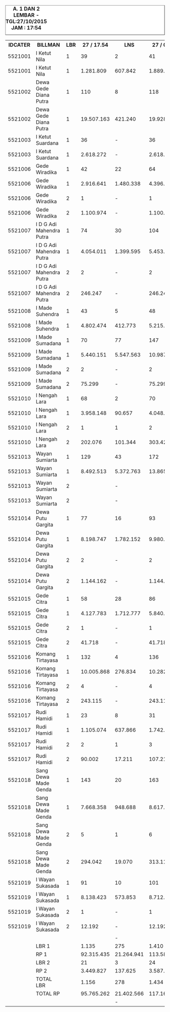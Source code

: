 
<HTML>
<HEAD>
<META HTTP-EQUIV="Content-Type" CONTENT="text/html;charset=windows-1252">
<TITLE>MONITOR LEMBAR BILLMAN OKTOBER 2015 - RAYON KLUNGKUNG</TITLE>

</HEAD>
<BODY>
<TABLE BORDER=1 BGCOLOR=#ffffff CELLSPACING=0><FONT FACE="Segoe UI" COLOR=#000000><CAPTION><B>A. 1 DAN 2 LEMBAR  - TGL:27/10/2015 JAM : 17:54</B></CAPTION></FONT>
<table><tbody><tr><th> IDCATER </th><th> BILLMAN </th><th> LBR </th><th> 27 / 17.54 </th><th> LNS </th><th> 27 / 03.47 </th><th> LNS </th><th> 26 / 17.17 </th><th> LNS </th><th> 26 / 06.30 </th><th> LNS </th><th> 25 / 18.10 </th><th> LNS </th><th> 25 / 06.23 </th><th> 24 </th><th> 23 </th><th> 22 </th><th> 21 </th><th> 20 </th><th> </th></tr><tr><td> 5521001 </td><td> I Ketut Nila </td><td> 1 </td><td> 39 </td><td> 2 </td><td> 41 </td><td> 1 </td><td> 42 </td><td> 2 </td><td> 44 </td><td> - </td><td> 44 </td><td> 16 </td><td> 60 </td><td> 60 </td><td> 62 </td><td> 65 </td><td> </td><td> 75 </td><td> </td></tr><tr><td> 5521001 </td><td> I Ketut Nila </td><td> 1 </td><td> 1.281.809 </td><td> 607.842 </td><td> 1.889.651 </td><td> 50.331 </td><td> 1.939.982 </td><td> 97.141 </td><td> 2.037.123 </td><td> - </td><td> 2.037.123 </td><td> 813.856 </td><td> 2.850.979 </td><td> 2.850.979 </td><td> 2.988.667 </td><td> 3.804.819 </td><td> </td><td> 4.581.538 </td><td> </td></tr><tr><td> 5521002 </td><td> Dewa Gede Diana Putra </td><td> 1 </td><td> 110 </td><td> 8 </td><td> 118 </td><td> 1 </td><td> 119 </td><td> 13 </td><td> 132 </td><td> 36 </td><td> 168 </td><td> 2 </td><td> 170 </td><td> 170 </td><td> 172 </td><td> 202 </td><td> </td><td> 257 </td><td> </td></tr><tr><td> 5521002 </td><td> Dewa Gede Diana Putra </td><td> 1 </td><td> 19.507.163 </td><td> 421.240 </td><td> 19.928.403 </td><td> 121.655 </td><td> 20.050.058 </td><td> 643.692 </td><td> 20.693.750 </td><td> 3.306.226 </td><td> 23.999.976 </td><td> 1.772.447 </td><td> 25.772.423 </td><td> 25.772.423 </td><td> 27.664.394 </td><td> 31.146.972 </td><td> </td><td> 34.038.033 </td><td> </td></tr><tr><td> 5521003 </td><td> I Ketut Suardana </td><td> 1 </td><td> 36 </td><td> - </td><td> 36 </td><td> - </td><td> 36 </td><td> 5 </td><td> 41 </td><td> - </td><td> 41 </td><td> 1 </td><td> 42 </td><td> 42 </td><td> 54 </td><td> 67 </td><td> </td><td> 90 </td><td> </td></tr><tr><td> 5521003 </td><td> I Ketut Suardana </td><td> 1 </td><td> 2.618.272 </td><td> - </td><td> 2.618.272 </td><td> - </td><td> 2.618.272 </td><td> 179.213 </td><td> 2.797.485 </td><td> - </td><td> 2.797.485 </td><td> 23.991 </td><td> 2.821.476 </td><td> 2.821.476 </td><td> 3.510.139 </td><td> 4.265.513 </td><td> </td><td> 5.718.938 </td><td> </td></tr><tr><td> 5521006 </td><td> Gede Wiradika </td><td> 1 </td><td> 42 </td><td> 22 </td><td> 64 </td><td> 1 </td><td> 65 </td><td> 12 </td><td> 77 </td><td> 2 </td><td> 79 </td><td> - </td><td> 79 </td><td> 79 </td><td> 87 </td><td> 105 </td><td> </td><td> 171 </td><td> </td></tr><tr><td> 5521006 </td><td> Gede Wiradika </td><td> 1 </td><td> 2.916.641 </td><td> 1.480.338 </td><td> 4.396.979 </td><td> 16.962 </td><td> 4.413.941 </td><td> 1.440.822 </td><td> 5.854.763 </td><td> 124.960 </td><td> 5.979.723 </td><td> - </td><td> 5.979.723 </td><td> 5.979.723 </td><td> 6.386.149 </td><td> 7.607.798 </td><td> </td><td> 47.702.742 </td><td> </td></tr><tr><td> 5521006 </td><td> Gede Wiradika </td><td> 2 </td><td> 1 </td><td> - </td><td> 1 </td><td> - </td><td> 1 </td><td> 1 </td><td> 2 </td><td> - </td><td> 2 </td><td> - </td><td> 2 </td><td> 2 </td><td> 2 </td><td> 2 </td><td> </td><td> 5 </td><td> </td></tr><tr><td> 5521006 </td><td> Gede Wiradika </td><td> 2 </td><td> 1.100.974 </td><td> - </td><td> 1.100.974 </td><td> - </td><td> 1.100.974 </td><td> 65.407 </td><td> 1.166.381 </td><td> - </td><td> 1.166.381 </td><td> - </td><td> 1.166.381 </td><td> 1.166.381 </td><td> 1.166.381 </td><td> 1.166.381 </td><td> </td><td> 4.357.042 </td><td> </td></tr><tr><td> 5521007 </td><td> I D G Adi Mahendra Putra </td><td> 1 </td><td> 74 </td><td> 30 </td><td> 104 </td><td> - </td><td> 104 </td><td> 18 </td><td> 122 </td><td> - </td><td> 122 </td><td> 14 </td><td> 136 </td><td> 138 </td><td> 144 </td><td> 172 </td><td> </td><td> 267 </td><td> </td></tr><tr><td> 5521007 </td><td> I D G Adi Mahendra Putra </td><td> 1 </td><td> 4.054.011 </td><td> 1.399.595 </td><td> 5.453.606 </td><td> - </td><td> 5.453.606 </td><td> 898.021 </td><td> 6.351.627 </td><td> - </td><td> 6.351.627 </td><td> 746.533 </td><td> 7.098.160 </td><td> 7.145.796 </td><td> 7.392.169 </td><td> 8.923.210 </td><td> </td><td> 13.370.876 </td><td> </td></tr><tr><td> 5521007 </td><td> I D G Adi Mahendra Putra </td><td> 2 </td><td> 2 </td><td> - </td><td> 2 </td><td> - </td><td> 2 </td><td> - </td><td> 2 </td><td> - </td><td> 2 </td><td> - </td><td> 2 </td><td> 2 </td><td> 2 </td><td> 2 </td><td> </td><td> 2 </td><td> </td></tr><tr><td> 5521007 </td><td> I D G Adi Mahendra Putra </td><td> 2 </td><td> 246.247 </td><td> - </td><td> 246.247 </td><td> - </td><td> 246.247 </td><td> - </td><td> 246.247 </td><td> - </td><td> 246.247 </td><td> - </td><td> 246.247 </td><td> 246.247 </td><td> 246.247 </td><td> 246.247 </td><td> </td><td> 246.247 </td><td> </td></tr><tr><td> 5521008 </td><td> I Made Suhendra </td><td> 1 </td><td> 43 </td><td> 5 </td><td> 48 </td><td> - </td><td> 48 </td><td> 39 </td><td> 87 </td><td> - </td><td> 87 </td><td> - </td><td> 87 </td><td> 87 </td><td> 92 </td><td> 114 </td><td> </td><td> 168 </td><td> </td></tr><tr><td> 5521008 </td><td> I Made Suhendra </td><td> 1 </td><td> 4.802.474 </td><td> 412.773 </td><td> 5.215.247 </td><td> - </td><td> 5.215.247 </td><td> 3.421.097 </td><td> 8.636.344 </td><td> - </td><td> 8.636.344 </td><td> - </td><td> 8.636.344 </td><td> 8.636.344 </td><td> 9.277.041 </td><td> 11.062.997 </td><td> </td><td> 17.765.008 </td><td> </td></tr><tr><td> 5521009 </td><td> I Made Sumadana </td><td> 1 </td><td> 70 </td><td> 77 </td><td> 147 </td><td> 2 </td><td> 149 </td><td> 14 </td><td> 163 </td><td> 2 </td><td> 165 </td><td> 3 </td><td> 168 </td><td> 175 </td><td> 185 </td><td> 214 </td><td> </td><td> 292 </td><td> </td></tr><tr><td> 5521009 </td><td> I Made Sumadana </td><td> 1 </td><td> 5.440.151 </td><td> 5.547.563 </td><td> 10.987.714 </td><td> 193.227 </td><td> 11.180.941 </td><td> 1.276.563 </td><td> 12.457.504 </td><td> 80.367 </td><td> 12.537.871 </td><td> 167.124 </td><td> 12.704.995 </td><td> 13.072.215 </td><td> 13.748.112 </td><td> 16.900.200 </td><td> </td><td> 22.558.171 </td><td> </td></tr><tr><td> 5521009 </td><td> I Made Sumadana </td><td> 2 </td><td> 2 </td><td> - </td><td> 2 </td><td> - </td><td> 2 </td><td> - </td><td> 2 </td><td> - </td><td> 2 </td><td> - </td><td> 2 </td><td> 2 </td><td> 2 </td><td> 2 </td><td> </td><td> 2 </td><td> </td></tr><tr><td> 5521009 </td><td> I Made Sumadana </td><td> 2 </td><td> 75.299 </td><td> - </td><td> 75.299 </td><td> - </td><td> 75.299 </td><td> - </td><td> 75.299 </td><td> - </td><td> 75.299 </td><td> - </td><td> 75.299 </td><td> 75.299 </td><td> 75.299 </td><td> 75.299 </td><td> </td><td> 75.299 </td><td> </td></tr><tr><td> 5521010 </td><td> I Nengah Lara </td><td> 1 </td><td> 68 </td><td> 2 </td><td> 70 </td><td> - </td><td> 70 </td><td> 7 </td><td> 77 </td><td> 1 </td><td> 78 </td><td> 2 </td><td> 80 </td><td> 81 </td><td> 88 </td><td> 117 </td><td> </td><td> 158 </td><td> </td></tr><tr><td> 5521010 </td><td> I Nengah Lara </td><td> 1 </td><td> 3.958.148 </td><td> 90.657 </td><td> 4.048.805 </td><td> - </td><td> 4.048.805 </td><td> 385.776 </td><td> 4.434.581 </td><td> 49.242 </td><td> 4.483.823 </td><td> 55.556 </td><td> 4.539.379 </td><td> 4.570.993 </td><td> 4.976.543 </td><td> 7.028.890 </td><td> </td><td> 9.384.346 </td><td> </td></tr><tr><td> 5521010 </td><td> I Nengah Lara </td><td> 2 </td><td> 1 </td><td> 1 </td><td> 2 </td><td> - </td><td> 2 </td><td> - </td><td> 2 </td><td> - </td><td> 2 </td><td> - </td><td> 2 </td><td> 2 </td><td> 2 </td><td> 2 </td><td> </td><td> 2 </td><td> </td></tr><tr><td> 5521010 </td><td> I Nengah Lara </td><td> 2 </td><td> 202.076 </td><td> 101.344 </td><td> 303.420 </td><td> - </td><td> 303.420 </td><td> - </td><td> 303.420 </td><td> - </td><td> 303.420 </td><td> - </td><td> 303.420 </td><td> 303.420 </td><td> 303.420 </td><td> 303.420 </td><td> </td><td> 303.420 </td><td> </td></tr><tr><td> 5521013 </td><td> Wayan Sumiarta </td><td> 1 </td><td> 129 </td><td> 43 </td><td> 172 </td><td> 4 </td><td> 176 </td><td> 52 </td><td> 228 </td><td> - </td><td> 228 </td><td> 4 </td><td> 232 </td><td> 232 </td><td> 246 </td><td> 292 </td><td> </td><td> 389 </td><td> </td></tr><tr><td> 5521013 </td><td> Wayan Sumiarta </td><td> 1 </td><td> 8.492.513 </td><td> 5.372.763 </td><td> 13.865.276 </td><td> 254.552 </td><td> 14.119.828 </td><td> 2.766.217 </td><td> 16.886.045 </td><td> - </td><td> 16.886.045 </td><td> 222.857 </td><td> 17.108.902 </td><td> 17.108.902 </td><td> 17.871.793 </td><td> 21.316.418 </td><td> </td><td> 27.616.550 </td><td> </td></tr><tr><td> 5521013 </td><td> Wayan Sumiarta </td><td> 2 </td><td> </td><td> - </td><td> </td><td> - </td><td> </td><td> - </td><td> </td><td> - </td><td> </td><td> - </td><td> </td><td> </td><td> </td><td> </td><td> </td><td> 2 </td><td> </td></tr><tr><td> 5521013 </td><td> Wayan Sumiarta </td><td> 2 </td><td> </td><td> - </td><td> </td><td> - </td><td> </td><td> - </td><td> </td><td> - </td><td> </td><td> - </td><td> </td><td> </td><td> </td><td> </td><td> </td><td> 99.858 </td><td> </td></tr><tr><td> 5521014 </td><td> Dewa Putu Gargita </td><td> 1 </td><td> 77 </td><td> 16 </td><td> 93 </td><td> - </td><td> 93 </td><td> 15 </td><td> 108 </td><td> 1 </td><td> 109 </td><td> 1 </td><td> 110 </td><td> 118 </td><td> 120 </td><td> 150 </td><td> </td><td> 220 </td><td> </td></tr><tr><td> 5521014 </td><td> Dewa Putu Gargita </td><td> 1 </td><td> 8.198.747 </td><td> 1.782.152 </td><td> 9.980.899 </td><td> - </td><td> 9.980.899 </td><td> 882.034 </td><td> 10.862.933 </td><td> 109.137 </td><td> 10.972.070 </td><td> 61.221 </td><td> 11.033.291 </td><td> 11.601.958 </td><td> 11.699.644 </td><td> 14.814.629 </td><td> </td><td> 23.552.548 </td><td> </td></tr><tr><td> 5521014 </td><td> Dewa Putu Gargita </td><td> 2 </td><td> 2 </td><td> - </td><td> 2 </td><td> - </td><td> 2 </td><td> - </td><td> 2 </td><td> - </td><td> 2 </td><td> - </td><td> 2 </td><td> 2 </td><td> 2 </td><td> 2 </td><td> </td><td> 4 </td><td> </td></tr><tr><td> 5521014 </td><td> Dewa Putu Gargita </td><td> 2 </td><td> 1.144.162 </td><td> - </td><td> 1.144.162 </td><td> - </td><td> 1.144.162 </td><td> - </td><td> 1.144.162 </td><td> - </td><td> 1.144.162 </td><td> - </td><td> 1.144.162 </td><td> 1.144.162 </td><td> 1.144.162 </td><td> 1.144.162 </td><td> </td><td> 1.809.047 </td><td> </td></tr><tr><td> 5521015 </td><td> Gede Citra </td><td> 1 </td><td> 58 </td><td> 28 </td><td> 86 </td><td> 1 </td><td> 87 </td><td> 20 </td><td> 107 </td><td> 1 </td><td> 108 </td><td> 1 </td><td> 109 </td><td> 109 </td><td> 113 </td><td> 129 </td><td> </td><td> 192 </td><td> </td></tr><tr><td> 5521015 </td><td> Gede Citra </td><td> 1 </td><td> 4.127.783 </td><td> 1.712.777 </td><td> 5.840.560 </td><td> 16.566 </td><td> 5.857.126 </td><td> 2.340.526 </td><td> 8.197.652 </td><td> 19.338 </td><td> 8.216.990 </td><td> 42.504 </td><td> 8.259.494 </td><td> 8.259.494 </td><td> 8.537.553 </td><td> 9.440.225 </td><td> </td><td> 17.146.297 </td><td> </td></tr><tr><td> 5521015 </td><td> Gede Citra </td><td> 2 </td><td> 1 </td><td> - </td><td> 1 </td><td> - </td><td> 1 </td><td> 1 </td><td> 2 </td><td> - </td><td> 2 </td><td> - </td><td> 2 </td><td> 2 </td><td> 2 </td><td> 2 </td><td> </td><td> 3 </td><td> </td></tr><tr><td> 5521015 </td><td> Gede Citra </td><td> 2 </td><td> 41.718 </td><td> - </td><td> 41.718 </td><td> - </td><td> 41.718 </td><td> 243.320 </td><td> 285.038 </td><td> - </td><td> 285.038 </td><td> - </td><td> 285.038 </td><td> 285.038 </td><td> 285.038 </td><td> 285.038 </td><td> </td><td> 371.278 </td><td> </td></tr><tr><td> 5521016 </td><td> Komang Tirtayasa </td><td> 1 </td><td> 132 </td><td> 4 </td><td> 136 </td><td> 1 </td><td> 137 </td><td> 35 </td><td> 172 </td><td> - </td><td> 172 </td><td> 2 </td><td> 174 </td><td> 175 </td><td> 192 </td><td> 229 </td><td> </td><td> 350 </td><td> </td></tr><tr><td> 5521016 </td><td> Komang Tirtayasa </td><td> 1 </td><td> 10.005.868 </td><td> 276.834 </td><td> 10.282.702 </td><td> 27.803 </td><td> 10.310.505 </td><td> 2.229.413 </td><td> 12.539.918 </td><td> - </td><td> 12.539.918 </td><td> 97.191 </td><td> 12.637.109 </td><td> 12.676.665 </td><td> 13.807.817 </td><td> 16.261.604 </td><td> </td><td> 24.075.078 </td><td> </td></tr><tr><td> 5521016 </td><td> Komang Tirtayasa </td><td> 2 </td><td> 4 </td><td> - </td><td> 4 </td><td> - </td><td> 4 </td><td> - </td><td> 4 </td><td> - </td><td> 4 </td><td> - </td><td> 4 </td><td> 4 </td><td> 4 </td><td> 4 </td><td> </td><td> 5 </td><td> </td></tr><tr><td> 5521016 </td><td> Komang Tirtayasa </td><td> 2 </td><td> 243.115 </td><td> - </td><td> 243.115 </td><td> - </td><td> 243.115 </td><td> - </td><td> 243.115 </td><td> - </td><td> 243.115 </td><td> - </td><td> 243.115 </td><td> 243.115 </td><td> 243.115 </td><td> 243.115 </td><td> </td><td> 253.691 </td><td> </td></tr><tr><td> 5521017 </td><td> Rudi Hamidi </td><td> 1 </td><td> 23 </td><td> 8 </td><td> 31 </td><td> - </td><td> 31 </td><td> 13 </td><td> 44 </td><td> - </td><td> 44 </td><td> 1 </td><td> 45 </td><td> 46 </td><td> 61 </td><td> 88 </td><td> </td><td> 160 </td><td> </td></tr><tr><td> 5521017 </td><td> Rudi Hamidi </td><td> 1 </td><td> 1.105.074 </td><td> 637.866 </td><td> 1.742.940 </td><td> - </td><td> 1.742.940 </td><td> 1.152.743 </td><td> 2.895.683 </td><td> - </td><td> 2.895.683 </td><td> 69.388 </td><td> 2.965.071 </td><td> 3.024.114 </td><td> 3.897.379 </td><td> 6.412.762 </td><td> </td><td> 10.447.662 </td><td> </td></tr><tr><td> 5521017 </td><td> Rudi Hamidi </td><td> 2 </td><td> 2 </td><td> 1 </td><td> 3 </td><td> - </td><td> 3 </td><td> - </td><td> 3 </td><td> - </td><td> 3 </td><td> - </td><td> 3 </td><td> 3 </td><td> 3 </td><td> 3 </td><td> </td><td> 6 </td><td> </td></tr><tr><td> 5521017 </td><td> Rudi Hamidi </td><td> 2 </td><td> 90.002 </td><td> 17.211 </td><td> 107.213 </td><td> - </td><td> 107.213 </td><td> - </td><td> 107.213 </td><td> - </td><td> 107.213 </td><td> - </td><td> 107.213 </td><td> 107.213 </td><td> 107.213 </td><td> 107.213 </td><td> </td><td> 592.166 </td><td> </td></tr><tr><td> 5521018 </td><td> Sang Dewa Made Genda </td><td> 1 </td><td> 143 </td><td> 20 </td><td> 163 </td><td> - </td><td> 163 </td><td> 11 </td><td> 174 </td><td> 3 </td><td> 177 </td><td> 3 </td><td> 180 </td><td> 182 </td><td> 211 </td><td> 252 </td><td> </td><td> 356 </td><td> </td></tr><tr><td> 5521018 </td><td> Sang Dewa Made Genda </td><td> 1 </td><td> 7.668.358 </td><td> 948.688 </td><td> 8.617.046 </td><td> - </td><td> 8.617.046 </td><td> 555.807 </td><td> 9.172.853 </td><td> 188.219 </td><td> 9.361.072 </td><td> 314.106 </td><td> 9.675.178 </td><td> 9.877.248 </td><td> 11.096.060 </td><td> 13.300.375 </td><td> </td><td> 18.780.829 </td><td> </td></tr><tr><td> 5521018 </td><td> Sang Dewa Made Genda </td><td> 2 </td><td> 5 </td><td> 1 </td><td> 6 </td><td> - </td><td> 6 </td><td> - </td><td> 6 </td><td> - </td><td> 6 </td><td> - </td><td> 6 </td><td> 6 </td><td> 6 </td><td> 8 </td><td> </td><td> 14 </td><td> </td></tr><tr><td> 5521018 </td><td> Sang Dewa Made Genda </td><td> 2 </td><td> 294.042 </td><td> 19.070 </td><td> 313.112 </td><td> - </td><td> 313.112 </td><td> - </td><td> 313.112 </td><td> - </td><td> 313.112 </td><td> - </td><td> 313.112 </td><td> 313.112 </td><td> 313.112 </td><td> 423.382 </td><td> </td><td> 1.169.149 </td><td> </td></tr><tr><td> 5521019 </td><td> I Wayan Sukasada </td><td> 1 </td><td> 91 </td><td> 10 </td><td> 101 </td><td> 2 </td><td> 103 </td><td> 21 </td><td> 124 </td><td> - </td><td> 124 </td><td> 1 </td><td> 125 </td><td> 126 </td><td> 128 </td><td> 264 </td><td> </td><td> 329 </td><td> </td></tr><tr><td> 5521019 </td><td> I Wayan Sukasada </td><td> 1 </td><td> 8.138.423 </td><td> 573.853 </td><td> 8.712.276 </td><td> 308.859 </td><td> 9.021.135 </td><td> 2.542.538 </td><td> 11.563.673 </td><td> - </td><td> 11.563.673 </td><td> 105.870 </td><td> 11.669.543 </td><td> 11.689.673 </td><td> 11.802.060 </td><td> 20.452.808 </td><td> </td><td> 25.012.467 </td><td> </td></tr><tr><td> 5521019 </td><td> I Wayan Sukasada </td><td> 2 </td><td> 1 </td><td> - </td><td> 1 </td><td> - </td><td> 1 </td><td> 3 </td><td> 4 </td><td> - </td><td> 4 </td><td> - </td><td> 4 </td><td> 4 </td><td> 5 </td><td> 6 </td><td> </td><td> 9 </td><td> </td></tr><tr><td> 5521019 </td><td> I Wayan Sukasada </td><td> 2 </td><td> 12.192 </td><td> - </td><td> 12.192 </td><td> - </td><td> 12.192 </td><td> 348.497 </td><td> 360.689 </td><td> - </td><td> 360.689 </td><td> - </td><td> 360.689 </td><td> 360.689 </td><td> 373.809 </td><td> 417.881 </td><td> </td><td> 1.100.467 </td><td> </td></tr><tr><td> </td><td> </td><td> </td><td> </td><td> - </td><td> </td><td> - </td><td> </td><td> - </td><td> </td><td> - </td><td> </td><td> - </td><td> </td><td> </td><td> </td><td> </td><td> </td><td> </td><td> </td></tr><tr><td> </td><td> LBR 1 </td><td> </td><td> 1.135 </td><td> 275 </td><td> 1.410 </td><td> 13 </td><td> 1.423 </td><td> 277 </td><td> 1.700 </td><td> 46 </td><td> 1.746 </td><td> 51 </td><td> 1.797 </td><td> 1.820 </td><td> 1.955 </td><td> 2.460 </td><td> - </td><td> 3.474 </td><td> </td></tr><tr><td> </td><td> RP 1 </td><td> </td><td> 92.315.435 </td><td> 21.264.941 </td><td> 113.580.376 </td><td> 989.955 </td><td> 114.570.331 </td><td> 20.811.603 </td><td> 135.381.934 </td><td> 3.877.489 </td><td> 139.259.423 </td><td> 4.492.644 </td><td> 143.752.067 </td><td> 145.088.003 </td><td> 154.655.520 </td><td> 192.739.220 </td><td> - </td><td> 301.751.083 </td><td> </td></tr><tr><td> </td><td> LBR 2 </td><td> </td><td> 21 </td><td> 3 </td><td> 24 </td><td> - </td><td> 24 </td><td> 5 </td><td> 29 </td><td> - </td><td> 29 </td><td> - </td><td> 29 </td><td> 29 </td><td> 30 </td><td> 33 </td><td> - </td><td> 54 </td><td> </td></tr><tr><td> </td><td> RP 2 </td><td> </td><td> 3.449.827 </td><td> 137.625 </td><td> 3.587.452 </td><td> - </td><td> 3.587.452 </td><td> 657.224 </td><td> 4.244.676 </td><td> - </td><td> 4.244.676 </td><td> - </td><td> 4.244.676 </td><td> 4.244.676 </td><td> 4.257.796 </td><td> 4.412.138 </td><td> - </td><td> 10.377.664 </td><td> </td></tr><tr><td> </td><td> TOTAL LBR </td><td> </td><td> 1.156 </td><td> 278 </td><td> 1.434 </td><td> 13 </td><td> 1.447 </td><td> 282 </td><td> 1.729 </td><td> 46 </td><td> 1.775 </td><td> 51 </td><td> 1.826 </td><td> 1.849 </td><td> 1.985 </td><td> 2.493 </td><td> - </td><td> 3.528 </td><td> </td></tr><tr><td> </td><td> TOTAL RP </td><td> </td><td> 95.765.262 </td><td> 21.402.566 </td><td> 117.167.828 </td><td> 989.955 </td><td> 118.157.783 </td><td> 21.468.827 </td><td> 139.626.610 </td><td> 3.877.489 </td><td> 143.504.099 </td><td> 4.492.644 </td><td> 147.996.743 </td><td> 149.332.679 </td><td> 158.913.316 </td><td> 197.151.358 </td><td> - </td><td> 312.128.747 </td><td> </td></tr><tr><td> </td><td> </td><td> </td><td> </td><td> - </td><td> </td><td> - </td><td> </td><td> - </td><td> </td><td> - </td><td> </td><td> - </td><td> </td><td> </td><td> </td><td> </td><td> </td><td> </td><td> </td></tr></tbody></table></TR>
</TBODY>
<TFOOT></TFOOT>
</TABLE>
</BODY>
</HTML> 
